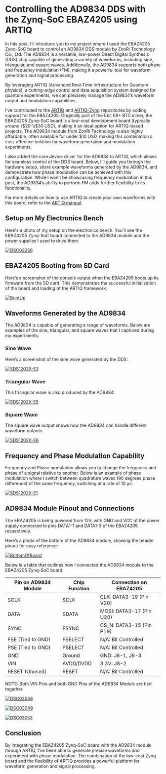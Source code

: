 # Controlling the AD9834 DDS with the Zynq-SoC EBAZ4205 using ARTIQ

In this post, I’ll introduce you to my project where I used the EBAZ4205 Zynq-SoC board to control an AD9834 DDS module by ZonRi Technology Co., Ltd. The AD9834 is a versatile, low-power Direct Digital Synthesis (DDS) chip capable of generating a variety of waveforms, including sine, triangular, and square waves. Additionally, the AD9834 supports both phase and frequency modulation (FM), making it a powerful tool for waveform generation and signal processing.

By leveraging ARTIQ (Advanced Real-Time Infrastructure for Quantum physics), a cutting-edge control and data acquisition system designed for quantum experiments, we can precisely manage the AD9834’s waveform output and modulation capabilities.

I’ve contributed to the [ARTIQ](https://github.com/m-labs/artiq) and [ARTIQ-Zynq](https://git.m-labs.hk/M-Labs/artiq-zynq) repositories by adding support for the EBAZ4205. Originally part of the Ebit E9+ BTC miner, the EBAZ4205 Zynq-SoC board is a low-cost development board (typically around \\$20-\\$30 USD), making it an ideal option for ARTIQ-based projects. The AD9834 module from ZonRi Technology is also highly affordable, often available for under $10 USD, making this combination a cost-effective solution for waveform generation and modulation experiments.

I also added the core device driver for the AD9834 to ARTIQ, which allows for seamless control of the DDS board. Below, I’ll guide you through the hardware setup, share example waveforms generated by the AD9834, and demonstrate how phase modulation can be achieved with this configuration. While I won’t be showcasing frequency modulation in this post, the AD9834’s ability to perform FM adds further flexibility to its functionality.

For more details on how to use ARTIQ to create your own waveforms with this board, refer to the [ARTIQ manual](https://m-labs.hk/artiq/manual-beta/).

## Setup on My Electronics Bench

Here's a photo of my setup on the electronics bench. You’ll see the EBAZ4205 Zynq-SoC board connected to the AD9834 module and the power supplies I used to drive them.

[![DSC03050](https://github.com/user-attachments/assets/731a3ca4-46eb-4a72-a98b-ae641e66b203)](https://github.com/user-attachments/assets/731a3ca4-46eb-4a72-a98b-ae641e66b203)

## EBAZ4205 Booting from SD Card

Here’s a screenshot of the console output when the EBAZ4205 boots up its firmware from the SD card. This demonstrates the successful initialization of the board and loading of the ARTIQ framework:

[![BootUp](https://github.com/user-attachments/assets/fa79df3e-303f-4b0e-babc-837fd266dabc)](https://github.com/user-attachments/assets/fa79df3e-303f-4b0e-babc-837fd266dabc)

## Waveforms Generated by the AD9834

The AD9834 is capable of generating a range of waveforms. Below are examples of the sine, triangular, and square waves that I captured during my experiments:

### Sine Wave

Here’s a screenshot of the sine wave generated by the DDS:

[![SDS1202X-E3](https://github.com/user-attachments/assets/26326387-156b-4368-b20c-cea7fa240559)](https://github.com/user-attachments/assets/26326387-156b-4368-b20c-cea7fa240559)

### Triangular Wave

This triangular wave is also produced by the AD9834:

[![SDS1202X-E5](https://github.com/user-attachments/assets/14d5e6e9-405f-4e00-810d-8764c432c7ca)](https://github.com/user-attachments/assets/14d5e6e9-405f-4e00-810d-8764c432c7ca)

### Square Wave

The square wave output shows how the AD9834 can handle different waveform outputs.

[![SDS1202X-E6](https://github.com/user-attachments/assets/227c06e5-7a0a-41b3-8f96-4f39e641268c)](https://github.com/user-attachments/assets/227c06e5-7a0a-41b3-8f96-4f39e641268c)

## Frequency and Phase Modulation Capability

Frequency and Phase modulation allows you to change the frequency and phase of a signal relative to another. Below is an example of phase modulation where I switch between quadrature waves (90 degrees phase difference) of the same frequency, switching at a rate of 10 µs:

[![SDS1202X-E1](https://github.com/user-attachments/assets/0f5f61bd-4b4f-4620-9fb1-222c1978b1f8)](https://github.com/user-attachments/assets/0f5f61bd-4b4f-4620-9fb1-222c1978b1f8)

## AD9834 Module Pinout and Connections

The EBAZ4205 is being powered from 12V, with GND and VCC of the power supply connected to pins DATA1-1 and DATA1-3 of the EBAZ4205, respectively.

Here’s a photo of the bottom of the AD9834 module, showing the header pinout for easy reference:

[![BottomOfBoard](https://github.com/user-attachments/assets/c4724b66-1a81-43e4-95e1-4b1b6dbaf2ea)](https://github.com/user-attachments/assets/c4724b66-1a81-43e4-95e1-4b1b6dbaf2ea)

Below is a table that outlines how I connected the AD9834 module to the EBAZ4205 Zynq-SoC board:

| **Pin on AD9834 Module** | **Chip Function**   | **Connection on EBAZ4205**     |
|--------------------------|---------------------|--------------------------------|
| SCLK                     | SCLK                | CLK: DATA3-19 (Pin V20)        |
| DATA                     | SDATA               | MOSI: DATA3-17 (Pin U20)       |
| SYNC                     | FSYNC               | CS_N: DATA3-15 (Pin P19)       |
| FSE (Tied to GND)        | FSELECT             | N/A: Bit Controlled            |
| PSE (Tied to GND)        | PSELECT             | N/A: Bit Controlled            |
| GND                      | Ground              | GND: J8-1, J8-3                |
| VIN                      | AVDD/DVDD           | 3.3V: J8-2                     |
| RESET (Unused)           | RESET               | N/A: Bit Controlled            |

NOTE: Both VIN Pins and both GND Pins of the AD9834 Module are tied together.

[![DSC03048](https://github.com/user-attachments/assets/7a002b01-3c96-41d3-b9a4-e25563e07b14)](https://github.com/user-attachments/assets/7a002b01-3c96-41d3-b9a4-e25563e07b14)

[![DSC03049](https://github.com/user-attachments/assets/98e24dab-bcec-4c63-b437-835fa0fcd75c)](https://github.com/user-attachments/assets/98e24dab-bcec-4c63-b437-835fa0fcd75c)

[![DSC03053](https://github.com/user-attachments/assets/dfe61ac3-742d-4398-aecf-7c9b6ac7c437)](https://github.com/user-attachments/assets/dfe61ac3-742d-4398-aecf-7c9b6ac7c437)

## Conclusion

By integrating the EBAZ4205 Zynq-SoC board with the AD9834 module through ARTIQ, I’ve been able to generate precise waveforms and experiment with phase modulation. The combination of the low-cost Zynq board and the flexibility of ARTIQ provides a powerful platform for waveform generation and signal processing.

